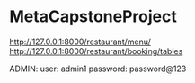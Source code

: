 # MetaCapstoneProject

http://127.0.0.1:8000/restaurant/menu/
http://127.0.0.1:8000/restaurant/booking/tables

ADMIN:
user:  admin1
password:  password@123
